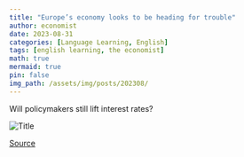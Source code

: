 ```yaml
---
title: "Europe’s economy looks to be heading for trouble"
author: economist
date: 2023-08-31
categories: [Language Learning, English]
tags: [english learning, the economist]
math: true
mermaid: true
pin: false
img_path: /assets/img/posts/202308/
---
```




Will policymakers still lift interest rates?

![Title](20230902_FNP503.webp)




[Source](https://www.economist.com/finance-and-economics/2023/08/31/europes-economy-looks-to-be-heading-for-trouble)
